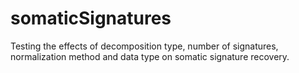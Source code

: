 # somaticSignatures
Testing the effects of decomposition type, number of signatures, normalization method and data type on somatic signature recovery.

